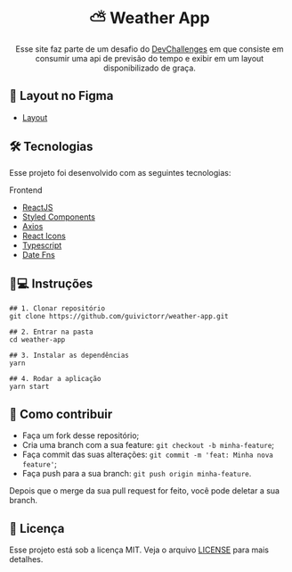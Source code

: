 <h1 align='center'>⛅ Weather App</h1>
<p align='center'>Esse site faz parte de um desafio do <a href="https://devchallenges.io/challenges/mM1UIenRhK808W8qmLWv">DevChallenges</a> em que consiste em consumir uma api de previsão do tempo e exibir em um layout disponibilizado de graça.</p>

## 💅 Layout no Figma
- [Layout](https://www.figma.com/file/5X3Ao3gEqZPqqKctP7riDF/weather-app)

## 🛠 Tecnologias

Esse projeto foi desenvolvido com as seguintes tecnologias:

Frontend
- [ReactJS](https://pt-br.reactjs.org)
- [Styled Components](styled-components.com/)
- [Axios](https://github.com/axios/axios)
- [React Icons](https://react-icons.github.io/react-icons/)
- [Typescript](typescriptlang.org/)
- [Date Fns](https://date-fns.org/)

## 📱💻 Instruções

```
## 1. Clonar repositório
git clone https://github.com/guivictorr/weather-app.git

## 2. Entrar na pasta
cd weather-app

## 3. Instalar as dependências
yarn

## 4. Rodar a aplicação
yarn start
```

## 🤔 Como contribuir

- Faça um fork desse repositório;
- Cria uma branch com a sua feature: `git checkout -b minha-feature`;
- Faça commit das suas alterações: `git commit -m 'feat: Minha nova feature'`;
- Faça push para a sua branch: `git push origin minha-feature`.

Depois que o merge da sua pull request for feito, você pode deletar a sua branch.

## 📝 Licença

Esse projeto está sob a licença MIT. Veja o arquivo [LICENSE](https://github.com/guivictorr/pet-finder/blob/master/LICENSE) para mais detalhes.
 
